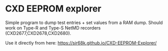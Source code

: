# CXD EEPROM explorer
Simple program to dump test entries + set values from a RAM dump. Should work on Type-R and Type-S NetMD recorders (CXD2677,CXD2678,CXD2680).

Use it directly from here: https://sir68k.github.io/CXD-EEPROM-Explorer/
